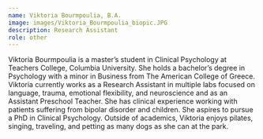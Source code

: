 ```yaml
---
name: Viktoria Bourmpoulia, B.A.
image: images/Viktoria_Bourmpoulia_biopic.JPG
description: Research Assistant
role: other
---
```


Viktoria Bourmpoulia is a master’s student in Clinical Psychology at Teachers College, Columbia University. She holds a bachelor’s degree in Psychology with a minor in Business from The American College of Greece. Viktoria currently works as a Research Assistant in multiple labs focused on language, trauma, emotional flexibility, and neuroscience and as an Assistant Preschool Teacher. She has clinical experience working with patients suffering from bipolar disorder and children. She aspires to pursue a PhD in Clinical Psychology. Outside of academics, Viktoria enjoys pilates, singing, traveling, and petting as many dogs as she can at the park.
